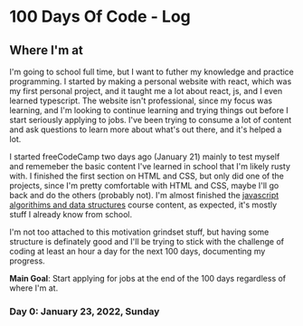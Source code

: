 # 100 Days Of Code - Log

## Where I'm at

I'm going to school full time, but I want to futher my knowledge and practice programming. I started by making a personal website with react, which was my first personal project, and it taught me a lot about react, js, and I even learned typescript. The website isn't professional, since my focus was learning, and I'm looking to continue learning and trying things out before I start seriously applying to jobs. I've been trying to consume a lot of content and ask questions to learn more about what's out there, and it's helped a lot.

I started freeCodeCamp two days ago (January 21) mainly to test myself and rememeber the basic content I've learned in school that I'm likely rusty with. I finished the first section on HTML and CSS, but only did one of the projects, since I'm pretty comfortable with HTML and CSS, maybe I'll go back and do the others (probably not). I'm almost finished the [javascript algorithims and data structures](https://www.freecodecamp.org/learn/javascript-algorithms-and-data-structures/) course content, as expected, it's mostly stuff I already know from school.

I'm not too attached to this motivation grindset stuff, but having some structure is definately good and I'll be trying to stick with the challenge of coding at least an hour a day for the next 100 days, documenting my progress.

**Main Goal**: Start applying for jobs at the end of the 100 days regardless of where I'm at.

### Day 0: January 23, 2022, Sunday

<!--
### Day 0: February 30, 2016 (Example 1)
##### (delete me or comment me out)

**Today's Progress**: Fixed CSS, worked on canvas functionality for the app.

**Thoughts:** I really struggled with CSS, but, overall, I feel like I am slowly getting better at it. Canvas is still new for me, but I managed to figure out some basic functionality.

**Link to work:** [Calculator App](http://www.example.com)

### Day 0: February 30, 2016 (Example 2)
##### (delete me or comment me out)

**Today's Progress**: Fixed CSS, worked on canvas functionality for the app.

**Thoughts**: I really struggled with CSS, but, overall, I feel like I am slowly getting better at it. Canvas is still new for me, but I managed to figure out some basic functionality.

**Link(s) to work**: [Calculator App](http://www.example.com)

### Day 1: June 27, Monday

**Today's Progress**: I've gone through many exercises on FreeCodeCamp.

**Thoughts** I've recently started coding, and it's a great feeling when I finally solve an algorithm challenge after a lot of attempts and hours spent.

**Link(s) to work**
1. [Find the Longest Word in a String](https://www.freecodecamp.com/challenges/find-the-longest-word-in-a-string)
2. [Title Case a Sentence](https://www.freecodecamp.com/challenges/title-case-a-sentence) -->
